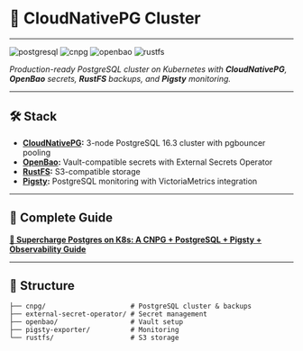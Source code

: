 # 🐘 CloudNativePG Cluster

---
<p align="left">
  <img src="https://img.shields.io/badge/PostgreSQL-16.3-336791?style=flat-square&logo=postgresql&logoColor=white" alt="postgresql">
  <img src="https://img.shields.io/badge/CNPG-Latest-4285F4?style=flat-square&logo=kubernetes&logoColor=white" alt="cnpg">
  <img src="https://img.shields.io/badge/OpenBao-2.4.0-FF6B35?style=flat-square&logo=vault&logoColor=white" alt="openbao">
  <img src="https://img.shields.io/badge/RustFS-S3--Compatible-000000?style=flat-square&logo=rust&logoColor=white" alt="rustfs">
</p>

<em>Production-ready PostgreSQL cluster on Kubernetes with **CloudNativePG**, **OpenBao** secrets, **RustFS** backups, and **Pigsty** monitoring.</em>

---

## 🛠️ Stack

* **[CloudNativePG](https://cloudnative-pg.io/):** 3-node PostgreSQL 16.3 cluster with pgbouncer pooling
* **[OpenBao](https://openbao.org/):** Vault-compatible secrets with External Secrets Operator
* **[RustFS](https://github.com/rustfs/rustfs):** S3-compatible storage
* **[Pigsty](https://github.com/Vonng/pigsty):** PostgreSQL monitoring with VictoriaMetrics integration

---

## 📖 Complete Guide

**[📝 Supercharge Postgres on K8s: A CNPG + PostgreSQL + Pigsty + Observability Guide](https://medium.com/aws-in-plain-english/supercharge-postgres-on-k8s-a-cnpg-postgresql-pigsty-observability-guide-e6e0fa9b330d)**

---

## 📁 Structure

```
├── cnpg/                     # PostgreSQL cluster & backups
├── external-secret-operator/ # Secret management
├── openbao/                  # Vault setup
├── pigsty-exporter/          # Monitoring
└── rustfs/                   # S3 storage
```
